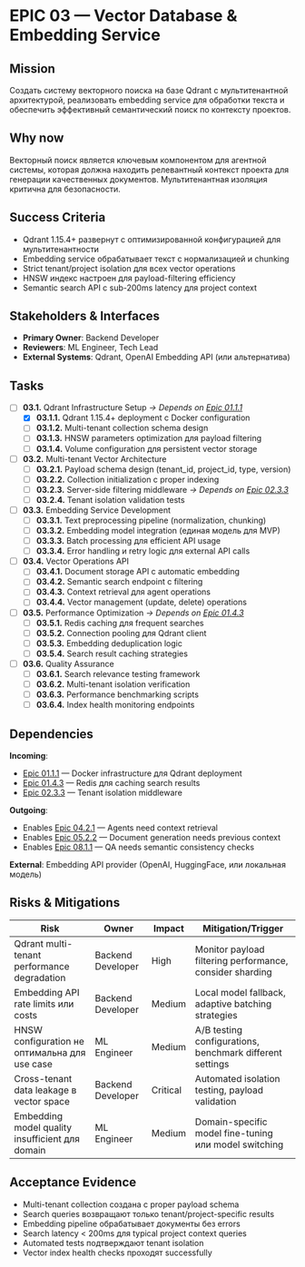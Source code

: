 # EPIC 03 — Vector Database & Embedding Service

## Mission

Создать систему векторного поиска на базе Qdrant с мультитенантной архитектурой, реализовать embedding service для обработки текста и обеспечить эффективный семантический поиск по контексту проектов.

## Why now

Векторный поиск является ключевым компонентом для агентной системы, которая должна находить релевантный контекст проекта для генерации качественных документов. Мультитенантная изоляция критична для безопасности.

## Success Criteria

- Qdrant 1.15.4+ развернут с оптимизированной конфигурацией для мультитенантности
- Embedding service обрабатывает текст с нормализацией и chunking
- Strict tenant/project isolation для всех vector operations
- HNSW индекс настроен для payload-filtering efficiency
- Semantic search API с sub-200ms latency для project context

## Stakeholders & Interfaces

- **Primary Owner**: Backend Developer
- **Reviewers**: ML Engineer, Tech Lead
- **External Systems**: Qdrant, OpenAI Embedding API (или альтернатива)

## Tasks

- [ ] **03.1.** Qdrant Infrastructure Setup *→ Depends on [Epic 01.1.1](01-infrastructure.md#011)*
  - [x] **03.1.1.** Qdrant 1.15.4+ deployment с Docker configuration
  - [ ] **03.1.2.** Multi-tenant collection schema design
  - [ ] **03.1.3.** HNSW parameters optimization для payload filtering
  - [ ] **03.1.4.** Volume configuration для persistent vector storage

- [ ] **03.2.** Multi-tenant Vector Architecture
  - [ ] **03.2.1.** Payload schema design (tenant_id, project_id, type, version)
  - [ ] **03.2.2.** Collection initialization с proper indexing
  - [ ] **03.2.3.** Server-side filtering middleware *→ Depends on [Epic 02.3.3](02-authentication.md#023)*
  - [ ] **03.2.4.** Tenant isolation validation tests

- [ ] **03.3.** Embedding Service Development
  - [ ] **03.3.1.** Text preprocessing pipeline (normalization, chunking)
  - [ ] **03.3.2.** Embedding model integration (единая модель для MVP)
  - [ ] **03.3.3.** Batch processing для efficient API usage
  - [ ] **03.3.4.** Error handling и retry logic для external API calls

- [ ] **03.4.** Vector Operations API
  - [ ] **03.4.1.** Document storage API с automatic embedding
  - [ ] **03.4.2.** Semantic search endpoint с filtering
  - [ ] **03.4.3.** Context retrieval для agent operations
  - [ ] **03.4.4.** Vector management (update, delete) operations

- [ ] **03.5.** Performance Optimization *→ Depends on [Epic 01.4.3](01-infrastructure.md#014)*
  - [ ] **03.5.1.** Redis caching для frequent searches
  - [ ] **03.5.2.** Connection pooling для Qdrant client
  - [ ] **03.5.3.** Embedding deduplication logic
  - [ ] **03.5.4.** Search result caching strategies

- [ ] **03.6.** Quality Assurance
  - [ ] **03.6.1.** Search relevance testing framework
  - [ ] **03.6.2.** Multi-tenant isolation verification
  - [ ] **03.6.3.** Performance benchmarking scripts
  - [ ] **03.6.4.** Index health monitoring endpoints

## Dependencies

**Incoming**:
- [Epic 01.1.1](01-infrastructure.md#011) — Docker infrastructure для Qdrant deployment
- [Epic 01.4.3](01-infrastructure.md#014) — Redis для caching search results
- [Epic 02.3.3](02-authentication.md#023) — Tenant isolation middleware

**Outgoing**:
- Enables [Epic 04.2.1](04-agent-orchestration.md#042) — Agents need context retrieval
- Enables [Epic 05.2.2](05-document-generation.md#052) — Document generation needs previous context
- Enables [Epic 08.1.1](08-quality-assurance.md#081) — QA needs semantic consistency checks

**External**: Embedding API provider (OpenAI, HuggingFace, или локальная модель)

## Risks & Mitigations

| Risk | Owner | Impact | Mitigation/Trigger |
|------|-------|--------|-------------------|
| Qdrant multi-tenant performance degradation | Backend Developer | High | Monitor payload filtering performance, consider sharding |
| Embedding API rate limits или costs | Backend Developer | Medium | Local model fallback, adaptive batching strategies |
| HNSW configuration не оптимальна для use case | ML Engineer | Medium | A/B testing configurations, benchmark different settings |
| Cross-tenant data leakage в vector space | Backend Developer | Critical | Automated isolation testing, payload validation |
| Embedding model quality insufficient для domain | ML Engineer | Medium | Domain-specific model fine-tuning или model switching |

## Acceptance Evidence

- Multi-tenant collection создана с proper payload schema
- Search queries возвращают только tenant/project-specific results
- Embedding pipeline обрабатывает документы без errors
- Search latency < 200ms для typical project context queries
- Automated tests подтверждают tenant isolation
- Vector index health checks проходят successfully